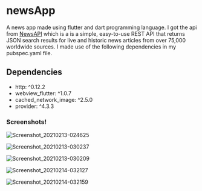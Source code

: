 # newsApp

A news app made using flutter and dart programming language. I got the api from [NewsAPI](https://newsapi.org/) which is a is a simple, easy-to-use REST API that returns JSON search results for live and historic news articles from over 75,000 worldwide sources. I made use of the following dependencies in my pubspec.yaml file.
## Dependencies

- http: ^0.12.2
- webview_flutter: ^1.0.7
- cached_network_image: ^2.5.0
- provider: ^4.3.3

### Screenshots!
![Screenshot_20210213-024625](https://user-images.githubusercontent.com/68328887/107879162-157e2f00-6e8c-11eb-9322-4644f74f1cf6.png)

![Screenshot_20210213-030237](https://user-images.githubusercontent.com/68328887/107879865-43657280-6e90-11eb-9f00-df99b4507b93.png)

![Screenshot_20210213-030209](https://user-images.githubusercontent.com/68328887/107879874-4eb89e00-6e90-11eb-844e-df1f0d1ee223.png)

![Screenshot_20210214-032127](https://user-images.githubusercontent.com/68328887/107879883-57a96f80-6e90-11eb-9cb1-b7f83289a97f.png)

![Screenshot_20210214-032159](https://user-images.githubusercontent.com/68328887/107879895-66902200-6e90-11eb-9e3e-8ac1f469759c.png)







